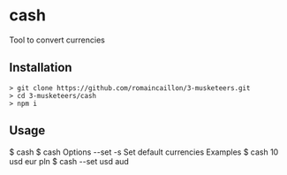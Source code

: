 # cash

Tool to convert currencies

## Installation

```
> git clone https://github.com/romaincaillon/3-musketeers.git
> cd 3-musketeers/cash
> npm i
```

## Usage 

  $ cash <amount> <from> <to>
  $ cash <options>
Options
  --set -s 			Set default currencies
Examples
  $ cash 10 usd eur pln
  $ cash --set usd aud

